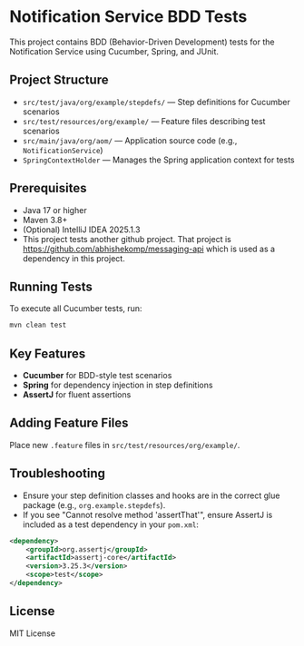 # Notification Service BDD Tests

This project contains BDD (Behavior-Driven Development) tests for the Notification Service using Cucumber, Spring, and JUnit.

## Project Structure

- `src/test/java/org/example/stepdefs/` — Step definitions for Cucumber scenarios
- `src/test/resources/org/example/` — Feature files describing test scenarios
- `src/main/java/org/aom/` — Application source code (e.g., `NotificationService`)
- `SpringContextHolder` — Manages the Spring application context for tests

## Prerequisites

- Java 17 or higher
- Maven 3.8+
- (Optional) IntelliJ IDEA 2025.1.3
- This project tests another github project. That project is https://github.com/abhishekomp/messaging-api which is used as a dependency in this project.

## Running Tests

To execute all Cucumber tests, run:

```sh
mvn clean test
```

## Key Features

- **Cucumber** for BDD-style test scenarios
- **Spring** for dependency injection in step definitions
- **AssertJ** for fluent assertions

## Adding Feature Files

Place new `.feature` files in `src/test/resources/org/example/`.

## Troubleshooting

- Ensure your step definition classes and hooks are in the correct glue package (e.g., `org.example.stepdefs`).
- If you see "Cannot resolve method 'assertThat'", ensure AssertJ is included as a test dependency in your `pom.xml`:

```xml
<dependency>
    <groupId>org.assertj</groupId>
    <artifactId>assertj-core</artifactId>
    <version>3.25.3</version>
    <scope>test</scope>
</dependency>
```

## License

MIT License
